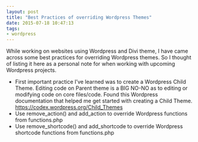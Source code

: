 ```yaml
---
layout: post
title: "Best Practices of overriding Wordpress Themes"
date: 2015-07-18 10:47:13
tags:
- wordpress
---
```


While working on websites using Wordpress and Divi theme, I have came across some best practices for overriding Wordpress themes. So I thought of listing it here as a personal note for when working with upcoming Wordpress projects.

- First important practice I’ve learned was to create a Wordpress Child Theme. Editing code on Parent theme is a BIG NO-NO as to editing or modifying code on core files/code. Found this Wordpress documentation that helped me get started with creating a Child Theme. https://codex.wordpress.org/Child_Themes
- Use remove_action() and add_action to override Wordpress functions from functions.php
- Use remove_shortcode() and add_shortcode to override Wordpress shortcode functions from functions.php
